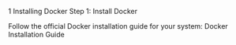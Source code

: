 1 Installing Docker
Step 1: Install Docker

Follow the official Docker installation guide for your system: Docker Installation Guide
